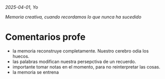 *2025-04-01, Yo*

*Memoria creativa, cuando recordamos lo que nunca ha sucedido*

# Comentarios profe
- la memoria reconstruye completamente. Nuestro cerebro odia los huecos.
- las palabras modifican nuestra persepctiva de un recuerdo.
- importante tomar notas en el momento, para no reinterpretar las cosas.
- la memoria se entrena

